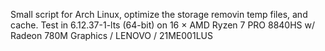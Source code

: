 Small script for Arch Linux, optimize the storage removin temp files, and cache.
Test in 6.12.37-1-lts (64-bit) on 16 × AMD Ryzen 7 PRO 8840HS w/ Radeon 780M Graphics / LENOVO / 21ME001LUS
